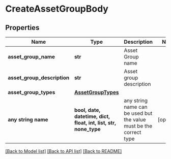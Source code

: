 # CreateAssetGroupBody


## Properties
Name | Type | Description | Notes
------------ | ------------- | ------------- | -------------
**asset_group_name** | **str** | Asset Group name | 
**asset_group_description** | **str** | Asset group description | 
**asset_group_types** | [**AssetGroupTypes**](AssetGroupTypes.md) |  | 
**any string name** | **bool, date, datetime, dict, float, int, list, str, none_type** | any string name can be used but the value must be the correct type | [optional]

[[Back to Model list]](../README.md#documentation-for-models) [[Back to API list]](../README.md#documentation-for-api-endpoints) [[Back to README]](../README.md)


